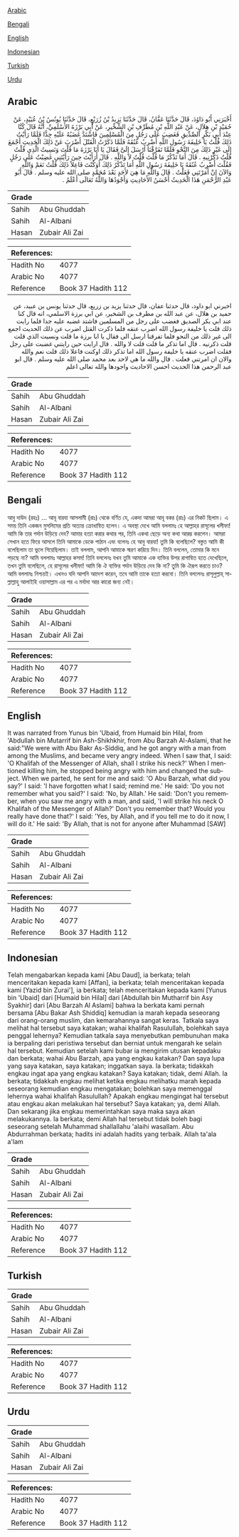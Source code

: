 [Arabic](#arabic)

[Bengali](#bengali)

[English](#english)

[Indonesian](#indonesian)

[Turkish](#turkish)

[Urdu](#urdu)

## Arabic


<div dir="rtl" lang="ar" style={{fontSize:'larger',backgroundColor:'#f8f9fa',padding:20}}>
أَخْبَرَنِي أَبُو دَاوُدَ، قَالَ حَدَّثَنَا عَفَّانُ، قَالَ حَدَّثَنَا يَزِيدُ بْنُ زُرَيْعٍ، قَالَ حَدَّثَنَا يُونُسُ بْنُ عُبَيْدٍ، عَنْ حُمَيْدِ بْنِ هِلاَلٍ، عَنْ عَبْدِ اللَّهِ بْنِ مُطَرِّفِ بْنِ الشِّخِّيرِ، عَنْ أَبِي بَرْزَةَ الأَسْلَمِيِّ، أَنَّهُ قَالَ كُنَّا عِنْدَ أَبِي بَكْرٍ الصِّدِّيقِ فَغَضِبَ عَلَى رَجُلٍ مِنَ الْمُسْلِمِينَ فَاشْتَدَّ غَضَبُهُ عَلَيْهِ جِدًّا فَلَمَّا رَأَيْتُ ذَلِكَ قُلْتُ يَا خَلِيفَةَ رَسُولِ اللَّهِ أَضْرِبُ عُنُقَهُ فَلَمَّا ذَكَرْتُ الْقَتْلَ أَضْرَبَ عَنْ ذَلِكَ الْحَدِيثِ أَجْمَعَ إِلَى غَيْرِ ذَلِكَ مِنَ النَّحْوِ فَلَمَّا تَفَرَّقْنَا أَرْسَلَ إِلَىَّ فَقَالَ يَا أَبَا بَرْزَةَ مَا قُلْتَ وَنَسِيتُ الَّذِي قُلْتُ قُلْتُ ذَكِّرْنِيهِ ‏.‏ قَالَ أَمَا تَذْكُرُ مَا قُلْتَ قُلْتُ لاَ وَاللَّهِ ‏.‏ قَالَ أَرَأَيْتَ حِينَ رَأَيْتَنِي غَضِبْتُ عَلَى رَجُلٍ فَقُلْتَ أَضْرِبُ عُنُقَهُ يَا خَلِيفَةَ رَسُولِ اللَّهِ أَمَا تَذْكُرُ ذَلِكَ أَوَكُنْتَ فَاعِلاً ذَلِكَ قُلْتُ نَعَمْ وَاللَّهِ وَالآنَ إِنْ أَمَرْتَنِي فَعَلْتُ ‏.‏ قَالَ وَاللَّهِ مَا هِيَ لأَحَدٍ بَعْدَ مُحَمَّدٍ صلى الله عليه وسلم ‏.‏ قَالَ أَبُو عَبْدِ الرَّحْمَنِ هَذَا الْحَدِيثُ أَحْسَنُ الأَحَادِيثِ وَأَجْوَدُهَا وَاللَّهُ تَعَالَى أَعْلَمُ ‏.‏
</div>
<div style={{backgroundColor:'#f8f9fa',padding:20, marginBottom: 10}}><table> <thead> <tr> <th>Grade</th> <th></th> </tr> </thead> <tbody> <tr><td>Sahih</td><td>Abu Ghuddah</td></tr><tr><td>Sahih</td><td>Al-Albani</td></tr><tr><td>Hasan</td><td>Zubair Ali Zai</td></tr></tbody></table><table> <thead> <tr> <th>References:</th> <th></th> </tr> </thead> <tbody><tr><td>Hadith No</td><td>4077</td></tr><tr><td>Arabic No</td><td>4077</td></tr><tr><td>Reference</td><td>Book 37 Hadith 112</td></tr></tbody></table></div>


<div dir="rtl" lang="ar" style={{fontSize:'larger',backgroundColor:'#f8f9fa',padding:20}}>
اخبرني ابو داود، قال حدثنا عفان، قال حدثنا يزيد بن زريع، قال حدثنا يونس بن عبيد، عن حميد بن هلال، عن عبد الله بن مطرف بن الشخير، عن ابي برزة الاسلمي، انه قال كنا عند ابي بكر الصديق فغضب على رجل من المسلمين فاشتد غضبه عليه جدا فلما رايت ذلك قلت يا خليفة رسول الله اضرب عنقه فلما ذكرت القتل اضرب عن ذلك الحديث اجمع الى غير ذلك من النحو فلما تفرقنا ارسل الى فقال يا ابا برزة ما قلت ونسيت الذي قلت قلت ذكرنيه . قال اما تذكر ما قلت قلت لا والله . قال ارايت حين رايتني غضبت على رجل فقلت اضرب عنقه يا خليفة رسول الله اما تذكر ذلك اوكنت فاعلا ذلك قلت نعم والله والان ان امرتني فعلت . قال والله ما هي لاحد بعد محمد صلى الله عليه وسلم . قال ابو عبد الرحمن هذا الحديث احسن الاحاديث واجودها والله تعالى اعلم
</div>
<div style={{backgroundColor:'#f8f9fa',padding:20, marginBottom: 10}}><table> <thead> <tr> <th>Grade</th> <th></th> </tr> </thead> <tbody> <tr><td>Sahih</td><td>Abu Ghuddah</td></tr><tr><td>Sahih</td><td>Al-Albani</td></tr><tr><td>Hasan</td><td>Zubair Ali Zai</td></tr></tbody></table><table> <thead> <tr> <th>References:</th> <th></th> </tr> </thead> <tbody><tr><td>Hadith No</td><td>4077</td></tr><tr><td>Arabic No</td><td>4077</td></tr><tr><td>Reference</td><td>Book 37 Hadith 112</td></tr></tbody></table></div>

## Bengali


<div dir="ltr" lang="bn" style={{fontSize:'larger',backgroundColor:'#f8f9fa',padding:20}}>
আবু দাউদ (রহঃ) ... আবূ বারযা আসলামী (রাঃ) থেকে বর্ণিত যে, একদা আমরা আবূ বকর (রাঃ) এর নিকট ছিলাম। এ সময় তিনি একজন মুসলিমের প্রতি অত্যন্ত ক্রোধান্বিত হলেন। এ অবস্থা দেখে আমি বললামঃ হে আল্লাহর রাসূলের খলীফা! আমি কি তার গর্দান উড়িয়ে দেব? আমার হত্যা করার কথার পর, তিনি একথা ছেড়ে অন্য কথা আরম্ভ করলেন। আমরা সেখান হতে ফিরে আসলে তিনি আমাকে ডেকে পাঠান এবং বলেনঃ হে আবু বারযা! তুমি কি বলেছিলে? বস্তুত আমি কী বলেছিলাম তা ভুলে গিয়েছিলাম। তাই বললাম, আপনি আমাকে স্মরণ করিয়ে দিন। তিনি বললেন, তোমার কি মনে পড়ছে না? আমি বললামঃ আল্লাহর কসম! তিনি বললেনঃ যখন তুমি আমাকে এক ব্যক্তির উপর রাগান্বিত হতে দেখেছিলে, তখন তুমি বলেছিলে, হে রাসূলের খলীফা! আমি কি ঐ ব্যক্তির গর্দান উড়িয়ে দেব কি না? তুমি কি ঐরূপ করতে চাও? আমি বললামঃ নিশ্চয়ই। এখনও যদি আপনি আদেশ করেন, তবে আমি তাকে হত্যা করবো। তিনি বললেনঃ রাসূলুল্লাহ্ সাল্লাল্লাহু আলাইহি ওয়াসাল্লাম এর পর এ মর্যাদা আর কারো জন্য নেই।
</div>
<div style={{backgroundColor:'#f8f9fa',padding:20, marginBottom: 10}}><table> <thead> <tr> <th>Grade</th> <th></th> </tr> </thead> <tbody> <tr><td>Sahih</td><td>Abu Ghuddah</td></tr><tr><td>Sahih</td><td>Al-Albani</td></tr><tr><td>Hasan</td><td>Zubair Ali Zai</td></tr></tbody></table><table> <thead> <tr> <th>References:</th> <th></th> </tr> </thead> <tbody><tr><td>Hadith No</td><td>4077</td></tr><tr><td>Arabic No</td><td>4077</td></tr><tr><td>Reference</td><td>Book 37 Hadith 112</td></tr></tbody></table></div>

## English


<div dir="ltr" lang="en" style={{fontSize:'larger',backgroundColor:'#f8f9fa',padding:20}}>
It was narrated from Yunus bin 'Ubaid, from Humaid bin Hilal, from 'Abdullah bin Mutarrif bin Ash-Shikhkhir, from Abu Barzah Al-Aslami, that he said:"We were with Abu Bakr As-Siddiq, and he got angry with a man from among the Muslims, and became very angry indeed. When I saw that, I said: 'O Khalifah of the Messenger of Allah, shall I strike his neck?' When I mentioned killing him, he stopped being angry with him and changed the subject. When we parted, he sent for me and said: 'O Abu Barzah, what did you say?' I said: 'I have forgotten what I said; remind me.' He said: 'Do you not remember what you said?' I said: 'No, by Allah.' He said: 'Don't you remember, when you saw me angry with a man, and said, 'I will strike his neck O Khalifah of the Messenger of Allah?' Don't you remember that? Would you really have done that?' I said: 'Yes, by Allah, and if you tell me to do it now, I will do it.' He said: 'By Allah, that is not for anyone after Muhammad [SAW]
</div>
<div style={{backgroundColor:'#f8f9fa',padding:20, marginBottom: 10}}><table> <thead> <tr> <th>Grade</th> <th></th> </tr> </thead> <tbody> <tr><td>Sahih</td><td>Abu Ghuddah</td></tr><tr><td>Sahih</td><td>Al-Albani</td></tr><tr><td>Hasan</td><td>Zubair Ali Zai</td></tr></tbody></table><table> <thead> <tr> <th>References:</th> <th></th> </tr> </thead> <tbody><tr><td>Hadith No</td><td>4077</td></tr><tr><td>Arabic No</td><td>4077</td></tr><tr><td>Reference</td><td>Book 37 Hadith 112</td></tr></tbody></table></div>

## Indonesian


<div dir="ltr" lang="id" style={{fontSize:'larger',backgroundColor:'#f8f9fa',padding:20}}>
Telah mengabarkan kepada kami [Abu Daud], ia berkata; telah menceritakan kepada kami [Affan], ia berkata; telah menceritakan kepada kami [Yazid bin Zurai'], ia berkata; telah menceritakan kepada kami [Yunus bin 'Ubaid] dari [Humaid bin Hilal] dari [Abdullah bin Mutharrif bin Asy Syakhir] dari [Abu Barzah Al Aslami] bahwa Ia berkata kami pernah bersama [Abu Bakar Ash Shiddiq] kemudian ia marah kepada seseorang dari orang-orang muslim, dan kemarahannya sangat keras. Tatkala saya melihat hal tersebut saya katakan; wahai khalifah Rasulullah, bolehkah saya penggal lehernya? Kemudian tatkala saya menyebutkan pembunuhan maka ia berpaling dari peristiwa tersebut dan berniat untuk mengarah ke selain hal tersebut. Kemudian setelah kami bubar ia mengirim utusan kepadaku dan berkata; wahai Abu Barzah, apa yang engkau katakan? Dan saya lupa yang saya katakan, saya katakan; inggatkan saya. Ia berkata; tidakkah engkau ingat apa yang engkau katakan? Saya katakan; tidak, demi Allah. Ia berkata; tidakkah engkau melihat ketika engkau melihatku marah kepada seseorang kemudian engkau mengatakan; bolehkan saya memenggal lehernya wahai khalifah Rasulullah? Apakah engkau mengingat hal tersebut atau engkau akan melakukan hal tersebut? Saya katakan; ya, demi Allah. Dan sekarang jika engkau memerintahkan saya maka saya akan melakukannya. Ia berkata; demi Allah hal tersebut tidak boleh bagi seseorang setelah Muhammad shallallahu 'alaihi wasallam. Abu Abdurrahman berkata; hadits ini adalah hadits yang terbaik. Allah ta'ala a'lam
</div>
<div style={{backgroundColor:'#f8f9fa',padding:20, marginBottom: 10}}><table> <thead> <tr> <th>Grade</th> <th></th> </tr> </thead> <tbody> <tr><td>Sahih</td><td>Abu Ghuddah</td></tr><tr><td>Sahih</td><td>Al-Albani</td></tr><tr><td>Hasan</td><td>Zubair Ali Zai</td></tr></tbody></table><table> <thead> <tr> <th>References:</th> <th></th> </tr> </thead> <tbody><tr><td>Hadith No</td><td>4077</td></tr><tr><td>Arabic No</td><td>4077</td></tr><tr><td>Reference</td><td>Book 37 Hadith 112</td></tr></tbody></table></div>

## Turkish


<div dir="ltr" lang="tr" style={{fontSize:'larger',backgroundColor:'#f8f9fa',padding:20}}>

</div>
<div style={{backgroundColor:'#f8f9fa',padding:20, marginBottom: 10}}><table> <thead> <tr> <th>Grade</th> <th></th> </tr> </thead> <tbody> <tr><td>Sahih</td><td>Abu Ghuddah</td></tr><tr><td>Sahih</td><td>Al-Albani</td></tr><tr><td>Hasan</td><td>Zubair Ali Zai</td></tr></tbody></table><table> <thead> <tr> <th>References:</th> <th></th> </tr> </thead> <tbody><tr><td>Hadith No</td><td>4077</td></tr><tr><td>Arabic No</td><td>4077</td></tr><tr><td>Reference</td><td>Book 37 Hadith 112</td></tr></tbody></table></div>

## Urdu


<div dir="rtl" lang="ur" style={{fontSize:'larger',backgroundColor:'#f8f9fa',padding:20}}>

</div>
<div style={{backgroundColor:'#f8f9fa',padding:20, marginBottom: 10}}><table> <thead> <tr> <th>Grade</th> <th></th> </tr> </thead> <tbody> <tr><td>Sahih</td><td>Abu Ghuddah</td></tr><tr><td>Sahih</td><td>Al-Albani</td></tr><tr><td>Hasan</td><td>Zubair Ali Zai</td></tr></tbody></table><table> <thead> <tr> <th>References:</th> <th></th> </tr> </thead> <tbody><tr><td>Hadith No</td><td>4077</td></tr><tr><td>Arabic No</td><td>4077</td></tr><tr><td>Reference</td><td>Book 37 Hadith 112</td></tr></tbody></table></div>